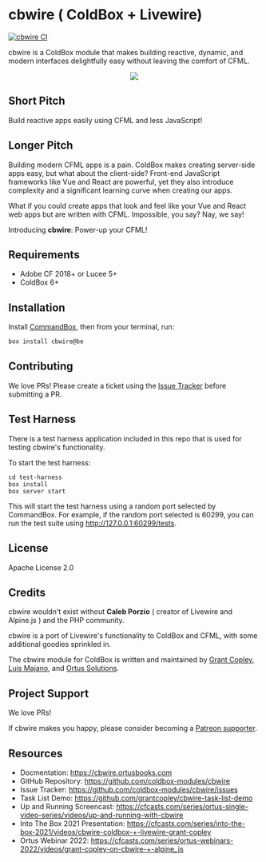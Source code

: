 # cbwire ( ColdBox + Livewire)

[![cbwire CI](https://github.com/coldbox-modules/cbwire/actions/workflows/ci.yml/badge.svg?branch=development)](https://github.com/coldbox-modules/cbwire/actions/workflows/ci.yml)

cbwire is a ColdBox module that makes building reactive, dynamic, and modern interfaces delightfully easy without leaving the comfort of CFML.

<div align="center">
	<img src="https://user-images.githubusercontent.com/1197835/136311530-a9647105-09b8-4c49-8ea0-85cb73714de2.png">
</div>

## Short Pitch

Build reactive apps easily using CFML and less JavaScript!

## Longer Pitch

Building modern CFML apps is a pain. ColdBox makes creating server-side apps easy, but what about the client-side? Front-end JavaScript frameworks like Vue and React are powerful, yet they also introduce complexity and a significant learning curve when creating our apps.

What if you could create apps that look and feel like your Vue and React web apps but are written with CFML. Impossible, you say? Nay, we say!

Introducing **cbwire**: Power-up your CFML!

## Requirements

-   Adobe CF 2018+ or Lucee 5+
-   ColdBox 6+

## Installation

Install [CommandBox](https://www.ortussolutions.com/products/commandbox), then from your terminal, run:

```bash
box install cbwire@be
```

## Contributing

We love PRs! Please create a ticket using the [ Issue Tracker](https://github.com/coldbox-modules/cbwire/issues) before submitting a PR.

## Test Harness

There is a test harness application included in this repo that is used for testing cbwire's functionality.

To start the test harness:

```
cd test-harness
box install
box server start
```

This will start the test harness using a random port selected by CommandBox. For example, if the random port selected is 60299, you can run the test suite using http://127.0.0.1:60299/tests.

## License

Apache License 2.0

## Credits

cbwire wouldn't exist without **Caleb Porzio** ( creator of Livewire and Alpine.js ) and the PHP community.

cbwire is a port of Livewire's functionality to ColdBox and CFML, with some additional goodies sprinkled in.

The cbwire module for ColdBox is written and maintained by [Grant Copley](https://twitter.com/grantcopley), [Luis Majano](https://twitter.com/lmajano), and [Ortus Solutions](https://www.ortussolutions.com/).

## Project Support

We love PRs!

If cbwire makes you happy, please consider becoming a [Patreon supporter](https://www.patreon.com/ortussolutions).

## Resources

-   Docmentation: https://cbwire.ortusbooks.com
-   GitHub Repository: https://github.com/coldbox-modules/cbwire
-   Issue Tracker: https://github.com/coldbox-modules/cbwire/issues
-   Task List Demo: https://github.com/grantcopley/cbwire-task-list-demo
-   Up and Running Screencast: https://cfcasts.com/series/ortus-single-video-series/videos/up-and-running-with-cbwire
-   Into The Box 2021 Presentation: https://cfcasts.com/series/into-the-box-2021/videos/cbwire-coldbox-+-livewire-grant-copley
-   Ortus Webinar 2022: https://cfcasts.com/series/ortus-webinars-2022/videos/grant-copley-on-cbwire-+-alpine_js
